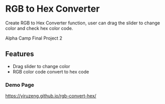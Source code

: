
# RGB to Hex Converter
Create RGB to Hex Converter function, user can drag the slider to change color and check hex color code.

Alpha Camp Final Project 2


## Features
- Drag slider to change color
- RGB color code convert to hex code

### Demo Page
https://yiruzeng.github.io/rgb-convert-hex/

